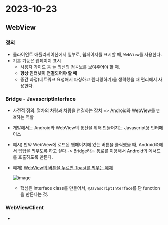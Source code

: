 # 2023-10-23

## WebView

### 정의
- 클라이언트 애플리케이션에서 일부로, 웹페이지를 표시할 때, `WebView`를 사용한다.
- 기본 기능은 웹페이지 표시
  - 사용자 가이드 등 늘 최신의 정ㅈ보를 보여주어야 할 때.
  - **항상 인터넷이 연결되어야 할 때** 
  - 중간 과정(네트워크 요청해서 파싱하고 렌더링하기)을 생략했을 때 편리해서 사용한다.

### Bridge - JavascriptInterface
- 사전적 정의: 열차의 차량과 차량을 연결하는 장치 => Android와 WebView를 `연결`하는 역할
- 개발에서는 Android와 WebView의 통신을  위해 만들어지는 Javascript용 인터페이스
- 예시) 만약 WebView에 로드된 웹페이지에 있는 버튼을 클릭했을 때, Android쪽에서 팝업을 띄우도록 하고 싶다
  -> Bridge라는 통로를 이용해서 Android의 메서드를 호출하도록 만든다.
- 예제) [WebView의 버튼을 누르면 Toast를 띄우는 예제](https://gist.github.com/tnwlsgk1002/fc5f17bc7b2b038fe859b28d75cf088e)

  ![image](https://github.com/tnwlsgk1002/TIL/assets/76458724/23ae973c-2c6c-47ba-8447-14613cf3424d)
  - 핵심은 interface class를 만들어서, `@JavascriptInterface`를 단 function을 만든다는 것.

### WebViewClient
- 

  
